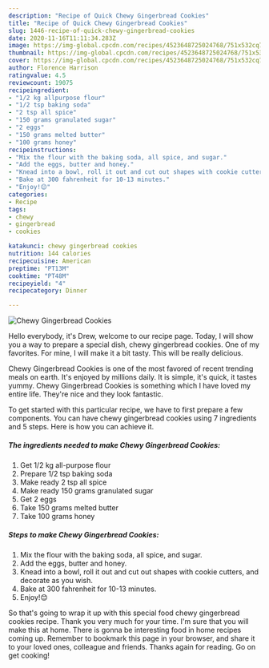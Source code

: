 ```yaml
---
description: "Recipe of Quick Chewy Gingerbread Cookies"
title: "Recipe of Quick Chewy Gingerbread Cookies"
slug: 1446-recipe-of-quick-chewy-gingerbread-cookies
date: 2020-11-16T11:11:34.283Z
image: https://img-global.cpcdn.com/recipes/4523648725024768/751x532cq70/chewy-gingerbread-cookies-recipe-main-photo.jpg
thumbnail: https://img-global.cpcdn.com/recipes/4523648725024768/751x532cq70/chewy-gingerbread-cookies-recipe-main-photo.jpg
cover: https://img-global.cpcdn.com/recipes/4523648725024768/751x532cq70/chewy-gingerbread-cookies-recipe-main-photo.jpg
author: Florence Harrison
ratingvalue: 4.5
reviewcount: 19075
recipeingredient:
- "1/2 kg allpurpose flour"
- "1/2 tsp baking soda"
- "2 tsp all spice"
- "150 grams granulated sugar"
- "2 eggs"
- "150 grams melted butter"
- "100 grams honey"
recipeinstructions:
- "Mix the flour with the baking soda, all spice, and sugar."
- "Add the eggs, butter and honey."
- "Knead into a bowl, roll it out and cut out shapes with cookie cutters, and decorate as you wish."
- "Bake at 300 fahrenheit for 10-13 minutes."
- "Enjoy!😊"
categories:
- Recipe
tags:
- chewy
- gingerbread
- cookies

katakunci: chewy gingerbread cookies 
nutrition: 144 calories
recipecuisine: American
preptime: "PT13M"
cooktime: "PT48M"
recipeyield: "4"
recipecategory: Dinner

---
```



![Chewy Gingerbread Cookies](https://img-global.cpcdn.com/recipes/4523648725024768/751x532cq70/chewy-gingerbread-cookies-recipe-main-photo.jpg)

Hello everybody, it's Drew, welcome to our recipe page. Today, I will show you a way to prepare a special dish, chewy gingerbread cookies. One of my favorites. For mine, I will make it a bit tasty. This will be really delicious.

Chewy Gingerbread Cookies is one of the most favored of recent trending meals on earth. It's enjoyed by millions daily. It is simple, it's quick, it tastes yummy. Chewy Gingerbread Cookies is something which I have loved my entire life. They're nice and they look fantastic.




To get started with this particular recipe, we have to first prepare a few components. You can have chewy gingerbread cookies using 7 ingredients and 5 steps. Here is how you can achieve it.

<!--inarticleads1-->

##### The ingredients needed to make Chewy Gingerbread Cookies:

1. Get 1/2 kg all-purpose flour
1. Prepare 1/2 tsp baking soda
1. Make ready 2 tsp all spice
1. Make ready 150 grams granulated sugar
1. Get 2 eggs
1. Take 150 grams melted butter
1. Take 100 grams honey




<!--inarticleads2-->

##### Steps to make Chewy Gingerbread Cookies:

1. Mix the flour with the baking soda, all spice, and sugar.
1. Add the eggs, butter and honey.
1. Knead into a bowl, roll it out and cut out shapes with cookie cutters, and decorate as you wish.
1. Bake at 300 fahrenheit for 10-13 minutes.
1. Enjoy!😊




So that's going to wrap it up with this special food chewy gingerbread cookies recipe. Thank you very much for your time. I'm sure that you will make this at home. There is gonna be interesting food in home recipes coming up. Remember to bookmark this page in your browser, and share it to your loved ones, colleague and friends. Thanks again for reading. Go on get cooking!
